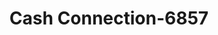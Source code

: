 ---
f_zip-code: 59105
f_state-code: MT
title: Cash Connection-6857
f_phone: 406-245-7273
f_city-only: Billings
f_address: 430 Main Street Ste 5 Billings
f_location-unique-id: '6857'
slug: cash-connection-6857
updated-on: '2024-05-30T13:46:58.046Z'
created-on: '2024-05-30T13:36:59.803Z'
published-on: '2024-05-30T13:54:32.469Z'
f_city-state: cms/city/billings-mt.md
f_company: cms/company/cash-connection.md
f_state: cms/state/montana.md
layout: '[payday-loan].html'
tags: payday-loan
---